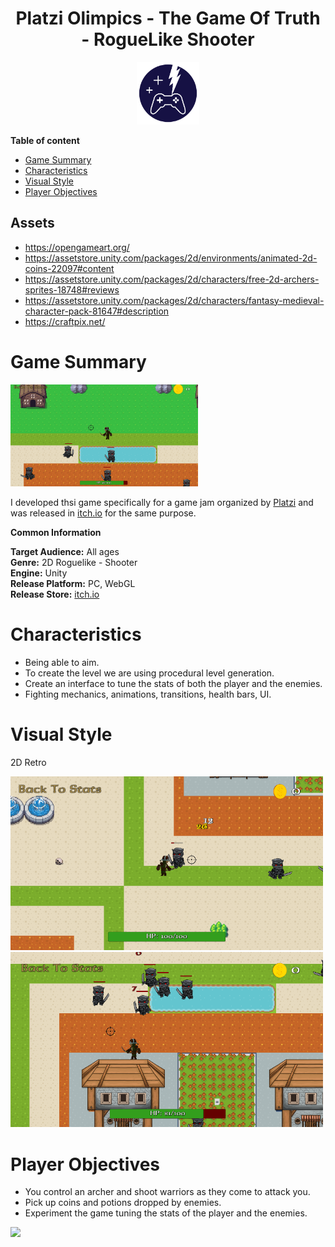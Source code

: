 <div align="center">
  <h1>Platzi Olimpics - The Game Of Truth - RogueLike Shooter</h1>
</div>

<div align="center"> 
  <img src="images/logo1.png" width="100">
</div>

**Table of content**
- [Game Summary](#game-summary)
- [Characteristics](#characteristics)
- [Visual Style](#visual-style)
- [Player Objectives](#player-objectives)

## Assets

- https://opengameart.org/
- https://assetstore.unity.com/packages/2d/environments/animated-2d-coins-22097#content
- https://assetstore.unity.com/packages/2d/characters/free-2d-archers-sprites-18748#reviews
- https://assetstore.unity.com/packages/2d/characters/fantasy-medieval-character-pack-81647#description
- https://craftpix.net/

# Game Summary

<img src="images/screenshot.PNG" width="300">

I developed thsi game specifically for a game jam organized by [Platzi](https://www.platzi.com) and was released in [itch.io](https://sebasortiz.itch.io/platziolimpics-roguelike-shooter) for the same purpose.

**Common Information**

**Target Audience:** All ages <br>
**Genre:** 2D Roguelike - Shooter <br>
**Engine:** Unity <br>
**Release Platform:** PC, WebGL <br>
**Release Store:** [itch.io](https://sebasortiz.itch.io/platziolimpics-roguelike-shooter)  <br>

# Characteristics

- Being able to aim.
- To create the level we are using procedural level generation.
- Create an interface to tune the stats of both the player and the enemies. 
- Fighting mechanics, animations, transitions, health bars, UI.

# Visual Style
2D Retro

<img src="images/screenshot1.PNG" width="500">

<img src="images/screenshot2.PNG" width="500">

# Player Objectives
- You control an archer and shoot warriors as they come to attack you.
- Pick up coins and potions dropped by enemies.
- Experiment the game tuning the stats of the player and the enemies.

<img src="images/example.gif" width="500">
